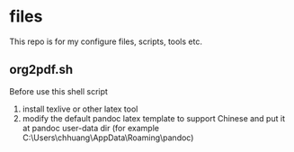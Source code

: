 # files
This repo is for my configure files, scripts, tools etc.

## org2pdf.sh

Before use this shell script
1. install texlive or other latex tool
2. modify the default pandoc latex template to support Chinese and put it at pandoc user-data dir (for example C:\Users\chhuang\AppData\Roaming\pandoc)
